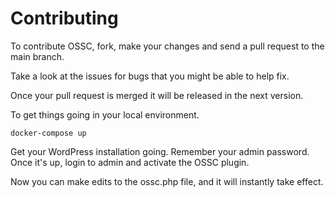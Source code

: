 # Contributing

To contribute OSSC, fork, make your changes and send a pull request to the main branch.

Take a look at the issues for bugs that you might be able to help fix.

Once your pull request is merged it will be released in the next version.

To get things going in your local environment.

`docker-compose up`

Get your WordPress installation going.  Remember your admin password.  Once it's up, login to admin and activate the OSSC plugin.

Now you can make edits to the ossc.php file, and it will instantly take effect.
